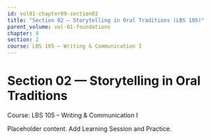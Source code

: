 ```yaml
---
id: vol01-chapter09-section02
title: "Section 02 — Storytelling in Oral Traditions (LBS 105)"
parent_volume: vol-01-foundations
chapter: 9
section: 2
course: LBS 105 – Writing & Communication I
---
```


# Section 02 — Storytelling in Oral Traditions
Course: LBS 105 – Writing & Communication I

Placeholder content. Add Learning Session and Practice.

